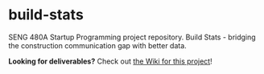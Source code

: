 # build-stats
SENG 480A Startup Programming project repository. Build Stats - bridging the construction communication gap with better data.

**Looking for deliverables?**
Check out [the Wiki for this project](https://github.com/Broondoon/build-stats/wiki)!
